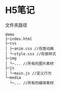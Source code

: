<!--
 * @Author: YinBZ
 * @Date: 2021-09-13 11:26:06
 * @LastEditTime: 2021-09-13 11:49:43
 * @LastEditors: Please set LastEditors
 * @Description: In User Settings Edit
 * @FilePath: \demod:\文件\H5笔记.md
-->
# H5笔记

文件夹路径
~~~
demo
├─index.html
├─css
│ ├─anim.css //存放动画
│ └─style.css //存放样式
├─img
│ └─... //所有的图片素材
├─js
│ └─main.js //定义行为
└─media
  └─... //所有的媒体素材
~~~

